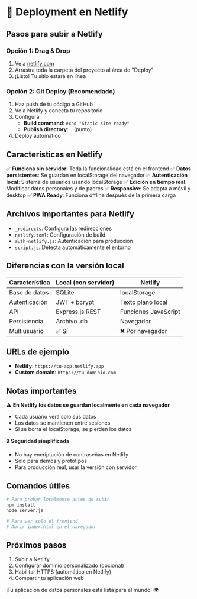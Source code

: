 # 🚀 Deployment en Netlify

## Pasos para subir a Netlify

### Opción 1: Drag & Drop

1. Ve a [netlify.com](https://netlify.com)
2. Arrastra toda la carpeta del proyecto al área de "Deploy"
3. ¡Listo! Tu sitio estará en línea

### Opción 2: Git Deploy (Recomendado)

1. Haz push de tu código a GitHub
2. Ve a Netlify y conecta tu repositorio
3. Configura:
    - **Build command**: `echo "Static site ready"`
    - **Publish directory**: `.` (punto)
4. Deploy automático

## Características en Netlify

✅ **Funciona sin servidor**: Toda la funcionalidad está en el frontend
✅ **Datos persistentes**: Se guardan en localStorage del navegador
✅ **Autenticación local**: Sistema de usuarios usando localStorage
✅ **Edición en tiempo real**: Modificar datos personales y de padres
✅ **Responsive**: Se adapta a móvil y desktop
✅ **PWA Ready**: Funciona offline después de la primera carga

## Archivos importantes para Netlify

-   `_redirects`: Configura las redirecciones
-   `netlify.toml`: Configuración de build
-   `auth-netlify.js`: Autenticación para producción
-   `script.js`: Detecta automáticamente el entorno

## Diferencias con la versión local

| Característica | Local (con servidor) | Netlify              |
| -------------- | -------------------- | -------------------- |
| Base de datos  | SQLite               | localStorage         |
| Autenticación  | JWT + bcrypt         | Texto plano local    |
| API            | Express.js REST      | Funciones JavaScript |
| Persistencia   | Archivo .db          | Navegador            |
| Multiusuario   | ✅ Sí                | ❌ Por navegador     |

## URLs de ejemplo

-   **Netlify**: `https://tu-app.netlify.app`
-   **Custom domain**: `https://tu-dominio.com`

## Notas importantes

⚠️ **En Netlify los datos se guardan localmente en cada navegador**

-   Cada usuario verá solo sus datos
-   Los datos se mantienen entre sesiones
-   Si se borra el localStorage, se pierden los datos

🔒 **Seguridad simplificada**

-   No hay encriptación de contraseñas en Netlify
-   Solo para demos y prototipos
-   Para producción real, usar la versión con servidor

## Comandos útiles

```bash
# Para probar localmente antes de subir
npm install
node server.js

# Para ver solo el frontend
# Abrir index.html en el navegador
```

## Próximos pasos

1. Subir a Netlify
2. Configurar dominio personalizado (opcional)
3. Habilitar HTTPS (automático en Netlify)
4. Compartir tu aplicación web

¡Tu aplicación de datos personales está lista para el mundo! 🌍
